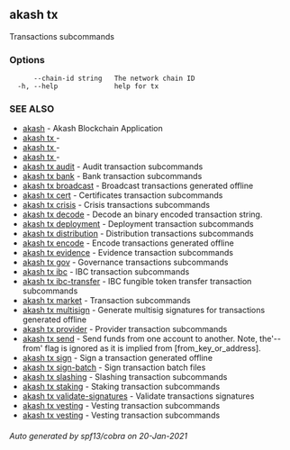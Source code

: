 ## akash tx

Transactions subcommands

### Options

```
      --chain-id string   The network chain ID
  -h, --help              help for tx
```

### SEE ALSO

* [akash](akash.md)	 - Akash Blockchain Application
* [akash tx ](akash_tx_.md)	 - 
* [akash tx ](akash_tx_.md)	 - 
* [akash tx ](akash_tx_.md)	 - 
* [akash tx audit](akash_tx_audit.md)	 - Audit transaction subcommands
* [akash tx bank](akash_tx_bank.md)	 - Bank transaction subcommands
* [akash tx broadcast](akash_tx_broadcast.md)	 - Broadcast transactions generated offline
* [akash tx cert](akash_tx_cert.md)	 - Certificates transaction subcommands
* [akash tx crisis](akash_tx_crisis.md)	 - Crisis transactions subcommands
* [akash tx decode](akash_tx_decode.md)	 - Decode an binary encoded transaction string.
* [akash tx deployment](akash_tx_deployment.md)	 - Deployment transaction subcommands
* [akash tx distribution](akash_tx_distribution.md)	 - Distribution transactions subcommands
* [akash tx encode](akash_tx_encode.md)	 - Encode transactions generated offline
* [akash tx evidence](akash_tx_evidence.md)	 - Evidence transaction subcommands
* [akash tx gov](akash_tx_gov.md)	 - Governance transactions subcommands
* [akash tx ibc](akash_tx_ibc.md)	 - IBC transaction subcommands
* [akash tx ibc-transfer](akash_tx_ibc-transfer.md)	 - IBC fungible token transfer transaction subcommands
* [akash tx market](akash_tx_market.md)	 - Transaction subcommands
* [akash tx multisign](akash_tx_multisign.md)	 - Generate multisig signatures for transactions generated offline
* [akash tx provider](akash_tx_provider.md)	 - Provider transaction subcommands
* [akash tx send](akash_tx_send.md)	 - Send funds from one account to another. Note, the'--from' flag is
ignored as it is implied from [from_key_or_address].
* [akash tx sign](akash_tx_sign.md)	 - Sign a transaction generated offline
* [akash tx sign-batch](akash_tx_sign-batch.md)	 - Sign transaction batch files
* [akash tx slashing](akash_tx_slashing.md)	 - Slashing transaction subcommands
* [akash tx staking](akash_tx_staking.md)	 - Staking transaction subcommands
* [akash tx validate-signatures](akash_tx_validate-signatures.md)	 - Validate transactions signatures
* [akash tx vesting](akash_tx_vesting.md)	 - Vesting transaction subcommands
* [akash tx vesting](akash_tx_vesting.md)	 - Vesting transaction subcommands

###### Auto generated by spf13/cobra on 20-Jan-2021
